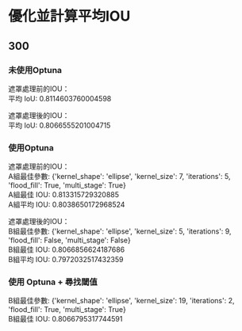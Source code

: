 # 優化並計算平均IOU
## 300
### 未使用Optuna
遮罩處理前的IOU：  
平均 IoU: 0.8114603760004598
  
遮罩處理後的IOU：   
平均 IoU: 0.8066555201004715  

### 使用Optuna
遮罩處理前的IOU：  
A組最佳參數:  {'kernel_shape': 'ellipse', 'kernel_size': 7, 'iterations': 5, 'flood_fill': True, 'multi_stage': True}  
A組最佳 IOU:  0.813315729320885  
A組平均 IOU:  0.8038650172968524  
  
遮罩處理後的IOU：  
B組最佳參數:  {'kernel_shape': 'ellipse', 'kernel_size': 5, 'iterations': 9, 'flood_fill': False, 'multi_stage': False}  
B組最佳 IOU:  0.8066856624187686  
B組平均 IOU:  0.7972032517432359   

### 使用 Optuna + 尋找閾值
B組最佳參數:  {'kernel_shape': 'ellipse', 'kernel_size': 19, 'iterations': 2, 'flood_fill': True, 'multi_stage': True}  
B組最佳 IOU:  0.8066795317744591
